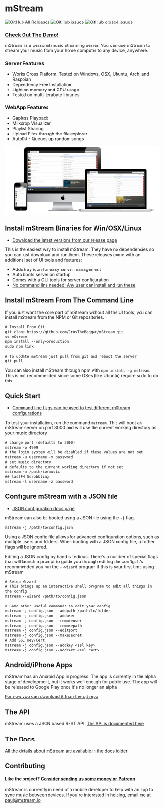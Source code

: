 # mStream

[![GitHub All Releases](https://img.shields.io/github/downloads/IrosTheBeggar/mStream/total.svg)](https://github.com/IrosTheBeggar/mStream/releases)
[![GitHub issues](https://img.shields.io/github/issues/IrosTheBeggar/mStream.svg)](https://github.com/IrosTheBeggar/mStream/issues)
[![GitHub closed issues](https://img.shields.io/github/issues-closed-raw/IrosTheBeggar/mStream.svg)](https://github.com/IrosTheBeggar/mStream/issues)




### [Check Out The Demo!](https://demo.mstream.io/)

mStream is a personal music streaming server.  You can use mStream to stream your music from your home computer to any device, anywhere.

### Server Features
* Works Cross Platform. Tested on Windows, OSX, Ubuntu, Arch, and Raspbian
* Dependency Free Installation
* Light on memory and CPU usage
* Tested on multi-terabyte libraries

### WebApp Features
* Gapless Playback
* Milkdrop Visualizer
* Playlist Sharing
* Upload Files through the file explorer
* AutoDJ - Queues up random songs

![mStream Webapp](/public/img/devices2.png?raw=true)

## Install mStream Binaries for Win/OSX/Linux

* [Download the latest versions from our release page](https://github.com/IrosTheBeggar/mStream/releases)

This is the easiest way to install mStream.  They have no dependencies so you can just download and run them.  These releases come with an additional set of UI tools and features:

* Adds tray icon for easy server management
* Auto boots server on startup
* Comes with a GUI tools for server configuration
* [No command line needed! Any user can install and run these](https://www.youtube.com/watch?v=IzuxYTaixpU)

## Install mStream From The Command Line

If you just want the core part of mStream without all the UI tools, you can install mStream from the NPM or Git repositories. 

```shell
# Install From Git
git clone https://github.com/IrosTheBeggar/mStream.git
cd mStream
npm install --only=production
sudo npm link 

# To update mStream just pull from git and reboot the server
git pull
```

You can also install mStream through npm with `npm install -g mstream`. This is not recommended since some OSes (like Ubuntu) require sudo to do this.

## Quick Start

* [Command line flags can be used to test different mStream configurations](docs/cli_arguments.md)

To test your installation, run the command `mstream`.  This will boot an mStream server on port 3000 and will use the current working directory as your music directory.  

```shell
# change port (defaults to 3000)
mstream -p 4999
# the login system will be disabled if these values are not set
mstream -u username -x password
# set music directory
# defaults to the current working directory if not set
mstream -m /path/to/music
## lastFM Scrobbling
mstream -l username -z password
```

## Configure mStream with a JSON file

* [JSON configuration docs page](docs/json_config.md)

mStream can also be booted using a JSON file using the `-j` flag.  

```shell
mstream -j /path/to/config.json
```

Using a JSON config file allows for advanced configuration options, such as multiple users and folders. When booting with a JSON config file, all other flags will be ignored.

Editing a JSON config by hand is tedious.  There's a number of special flags that will launch a prompt to guide you through editing the config.  It's recommended you run the `--wizard` program if this is your first time using mStream

```shell
# Setup Wizard
# This brings up an interactive shell program to edit all things in the config
mstream --wizard /path/to/config.json

# Some other useful commands to edit your config
mstream -j config.json --addpath /path/to/folder
mstream -j config.json --adduser
mstream -j config.json --removeuser
mstream -j config.json --removepath
mstream -j config.json --editport
mstream -j config.json --makesecret
# Add SSL Key/Cert
mstream -j config.json --addkey <ssl key>
mstream -j config.json --addcert <ssl cert>
```

## Android/iPhone Apps

mStream has an Android App in progress.  The app is currently in the alpha stage of development, but it works well enough for public use.  The app will be released to Google Play once it's no longer an alpha.  

[For now you can download it from the git repo](https://github.com/IrosTheBeggar/mstream-android-app/releases)

## The API

mStream uses a JSON based REST API.  [The API is documented here](docs/API.md)

## The Docs

[All the details about mStream are available in the docs folder](docs/)

## Contributing

#### Like the project? [Consider sending us some money on Patreon](https://www.patreon.com/mstream)

mStream is currently in need of a mobile developer to help with an app to sync music between devices.  If you're interested in helping, email me at paul@mstream.io
